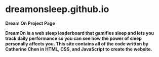 # dreamonsleep.github.io
<b> Dream On Project Page <b>

DreamOn is a web sleep leaderboard that gamifies sleep and lets you track daily performance so you can see how the power of sleep personally affects you. 
This site contains all of the code written by Catherine Chen in HTML, CSS, and JavaScript to create the website. 
